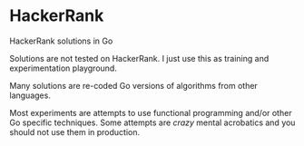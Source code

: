# HackerRank

HackerRank solutions in Go

Solutions are not tested on HackerRank.
I just use this as training and experimentation playground.

Many solutions are re-coded Go versions of algorithms from other languages.

Most experiments are attempts to use functional programming and/or other Go specific techniques.
Some attempts are *crazy* mental acrobatics and you should not use them in production.
